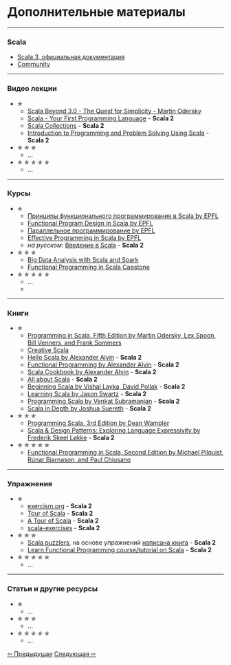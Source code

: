 # Дополнительные материалы

--- 

### Scala
- [Scala 3, официальная документация](https://docs.scala-lang.org/scala3/book/introduction.html)
- [Community](https://scala-lang.org/community/)

---

### Видео лекции
- &#10031;
  - [Scala Beyond 3.0 - The Quest for Simplicity - Martin Odersky](https://www.youtube.com/watch?v=NXTjnowBx-c)
  - [Scala - Your First Programming Language](https://www.youtube.com/playlist?list=PLJGDHERh23x-YBJ8LmYU_IGBFflvsKfLu) - **Scala 2**
  - [Scala Collections](https://www.youtube.com/playlist?list=PLJGDHERh23x-4bTASKbtwhhAuP6rYQJqE) - **Scala 2**
  - [Introduction to Programming and Problem Solving Using Scala](https://www.youtube.com/watch?v=V-wKBH-gUeo&list=PLLMXbkbDbVt9z5dcm7uRgG3Fhw3u9LKoF) - **Scala 2**
- &#10031; &#10031; &#10031;
  - ...
- &#10031; &#10031; &#10031; &#10031; &#10031;
  - ...

--- 

### Курсы
- &#10031;
  - [Принципы функционального программирования в Scala by EPFL](https://www.coursera.org/learn/scala-functional-programming)
  - [Functional Program Design in Scala by EPFL](https://www.coursera.org/learn/scala-functional-program-design)
  - [Параллельное программирование by EPFL](https://www.coursera.org/learn/scala-parallel-programming)
  - [Effective Programming in Scala by EPFL](https://www.coursera.org/learn/effective-scala)
  -  _на русском_: [Введение в Scala](https://stepik.org/course/16243/promo) - **Scala 2**
- &#10031; &#10031; &#10031;
  - [Big Data Analysis with Scala and Spark](https://www.coursera.org/learn/scala-spark-big-data)
  - [Functional Programming in Scala Capstone](https://www.coursera.org/learn/scala-capstone)
- &#10031; &#10031; &#10031; &#10031; &#10031;
  - ...
  - 
---

### Книги
- &#10031;
  - [Programming in Scala, Fifth Edition by Martin Odersky, Lex Spoon, Bill Venners, and Frank Sommers](https://www.artima.com/shop/programming_in_scala_5ed)
  - [Creative Scala](https://www.creativescala.org/creative-scala.html#foreword)
  - [Hello Scala by Alexander Alvin](https://alvinalexander.com/photos/hello-scala-free-pdf-preview/) - **Scala 2**
  - [Functional Programming by Alexander Alvin](https://alvinalexander.com/photos/functional-programming-simplied-free-pdf-preview/) - **Scala 2**
  - [Scala Cookbook by Alexander Alvin](https://www.amazon.com/Scala-Cookbook-Object-Oriented-Functional-Programming-dp-1492051543/dp/1492051543?&linkCode=sl1&tag=devdaily-20&linkId=d089a7152c070d0ae50814301bb12d21&language=en_US&ref_=as_li_ss_tl) - **Scala 2**
  - [All about Scala](https://allaboutscala.com/) - **Scala 2**
  - [Beginning Scala by Vishal Layka, David Pollak](https://link.springer.com/book/10.1007/978-1-4842-0232-6) - **Scala 2**
  - [Learning Scala by Jason Swartz](https://www.oreilly.com/library/view/learning-scala/9781449368814/) - **Scala 2**
  - [Programming Scala by Venkat Subramanian](https://books.google.ru/books/about/Programming_Scala.html?id=Jq2EOwAACAAJ&redir_esc=y) - **Scala 2**
  - [Scala in Depth by Joshua Suereth](https://www.manning.com/books/scala-in-depth) - **Scala 2**
- &#10031; &#10031; &#10031;
  - [Programming Scala, 3rd Edition by Dean Wampler](https://deanwampler.github.io/books/programmingscala.html)
  - [Scala & Design Patterns: Exploring Language Expressivity by Frederik Skeel Løkke](https://www.scala-lang.org/old/sites/default/files/FrederikThesis.pdf) - **Scala 2**
- &#10031; &#10031; &#10031; &#10031; &#10031;
  - [Functional Programming in Scala, Second Edition by Michael Pilquist, Rúnar Bjarnason, and Paul Chiusano](https://www.manning.com/books/functional-programming-in-scala-second-edition?query=Functional%20Programming%20in%20Scala,%20Second%20Edition)

---

### Упражнения
- &#10031;
  - [exercism.org](https://exercism.org/tracks/scala) - **Scala 2**
  - [Tour of Scala](https://tourofscala.com/) - **Scala 2**
  - [A Tour of Scala](http://scalatutorials.com/tour/) - **Scala 2**
  - [scala-exercises](https://www.scala-exercises.org/) - **Scala 2**
- &#10031; &#10031; &#10031;
  - [Scala puzzlers](https://scalapuzzlers.com/index.html), на основе упражнений [написана книга](https://www.artima.com/shop/scala_puzzlers) - **Scala 2**
  - [Learn Functional Programming course/tutorial on Scala](https://github.com/dehun/learn-fp) - **Scala 2**
- &#10031; &#10031; &#10031; &#10031; &#10031;
  - ...

---

### Статьи и другие ресурсы
- &#10031;
  - ...
- &#10031; &#10031; &#10031;
  - ...
- &#10031; &#10031; &#10031; &#10031; &#10031;
  - ...

<div>
    <a href="extra">&#8678; Предыдущая</a>
    <a href="extra">Следующая &#8680;</a>
</div>
